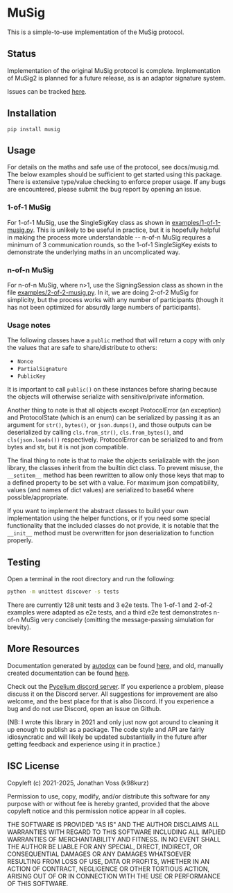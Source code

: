 # MuSig

This is a simple-to-use implementation of the MuSig protocol.

## Status

Implementation of the original MuSig protocol is complete. Implementation of
MuSig2 is planned for a future release, as is an adaptor signature system.

Issues can be tracked [here](https://github.com/k98kurz/musig/issues).

## Installation

`pip install musig`

## Usage

For details on the maths and safe use of the protocol, see docs/musig.md. The
below examples should be sufficient to get started using this package. There is
extensive type/value checking to enforce proper usage. If any bugs are encountered,
please submit the bug report by opening an issue.

### 1-of-1 MuSig

For 1-of-1 MuSig, use the SingleSigKey class as shown in
[examples/1-of-1-musig.py](https://github.com/k98kurz/musig/blob/master/examples/1-of-1-musig.py).
This is unlikely to be useful in practice, but it is hopefully helpful in making
the process more understandable -- n-of-n MuSig requires a minimum of 3
communication rounds, so the 1-of-1 SingleSigKey exists to demonstrate the
underlying maths in an uncomplicated way.

### n-of-n MuSig

For n-of-n MuSig, where n>1, use the SigningSession class as shown in the file
[examples/2-of-2-musig.py](https://github.com/k98kurz/musig/blob/master/examples/2-of-2-musig.py).
In it, we are doing 2-of-2 MuSig for simplicity, but the process works with any
number of participants (though it has not been optimized for absurdly large
numbers of participants).

### Usage notes

The following classes have a `public` method that will return a copy with only
the values that are safe to share/distribute to others:

- `Nonce`
- `PartialSignature`
- `PublicKey`

It is important to call `public()` on these instances before sharing because the
objects will otherwise serialize with sensitive/private information.

Another thing to note is that all objects except ProtocolError (an exception)
and ProtocolState (which is an enum) can be serialized by passing it as an
argument for `str()`, `bytes()`, or `json.dumps()`, and those outputs can be
deserialized by calling `cls.from_str()`, `cls.from_bytes()`, and
`cls(json.loads())` respectively. ProtocolError can be serialized to and from
bytes and str, but it is not json compatible.

The final thing to note is that to make the objects serializable with the json
library, the classes inherit from the builtin dict class. To prevent misuse, the
`__setitem__` method has been rewritten to allow only those keys that map to a
defined property to be set with a value. For maximum json compatibility, values
(and names of dict values) are serialized to base64 where possible/appropriate.

If you want to implement the abstract classes to build your own implementation
using the helper functions, or if you need some special functionality that the
included classes do not provide, it is notable that the `__init__` method must
be overwritten for json deserialization to function properly.

## Testing

Open a terminal in the root directory and run the following:

```bash
python -m unittest discover -s tests
```

There are currently 128 unit tests and 3 e2e tests. The 1-of-1 and 2-of-2
examples were adapted as e2e tests, and a third e2e test demonstrates n-of-n
MuSig very concisely (omitting the message-passing simulation for brevity).

## More Resources

Documentation generated by [autodox](https://pypi.org/project/autodox) can be
found [here](https://github.com/k98kurz/musig/blob/master/dox.md), and old,
manually created documentation can be found
[here](https://github.com/k98kurz/musig/blob/master/docs/musig.md).

Check out the [Pycelium discord server](https://discord.gg/b2QFEJDX69). If you
experience a problem, please discuss it on the Discord server. All suggestions
for improvement are also welcome, and the best place for that is also Discord.
If you experience a bug and do not use Discord, open an issue on Github.

(NB: I wrote this library in 2021 and only just now got around to cleaning it up
enough to publish as a package. The code style and API are fairly idiosyncratic
and will likely be updated substantially in the future after getting feedback
and experience using it in practice.)

## ISC License

Copyleft (c) 2021-2025, Jonathan Voss (k98kurz)

Permission to use, copy, modify, and/or distribute this software for any
purpose with or without fee is hereby granted, provided that the above
copyleft notice and this permission notice appear in all copies.

THE SOFTWARE IS PROVIDED "AS IS" AND THE AUTHOR DISCLAIMS ALL WARRANTIES
WITH REGARD TO THIS SOFTWARE INCLUDING ALL IMPLIED WARRANTIES OF
MERCHANTABILITY AND FITNESS. IN NO EVENT SHALL THE AUTHOR BE LIABLE FOR
ANY SPECIAL, DIRECT, INDIRECT, OR CONSEQUENTIAL DAMAGES OR ANY DAMAGES
WHATSOEVER RESULTING FROM LOSS OF USE, DATA OR PROFITS, WHETHER IN AN
ACTION OF CONTRACT, NEGLIGENCE OR OTHER TORTIOUS ACTION, ARISING OUT OF
OR IN CONNECTION WITH THE USE OR PERFORMANCE OF THIS SOFTWARE.
